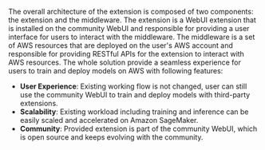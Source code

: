 The overall architecture of the extension is composed of two components: the extension and the middleware. The extension is a WebUI extension that is installed on the community WebUI and responsible for providing a user interface for users to interact with the middleware. The middleware is a set of AWS resources that are deployed on the user's AWS account and responsible for providing RESTful APIs for the extension to interact with AWS resources. The whole solution provide a seamless experience for users to train and deploy models on AWS with following features:

-   **User Experience**: Existing working flow is not changed, user can still use the community WebUI to train and deploy models with third-party extensions.
-   **Scalability**: Existing workload including training and inference can be easily scaled and accelerated on Amazon SageMaker.
-   **Community**: Provided extension is part of the community WebUI, which is open source and keeps evolving with the community.

